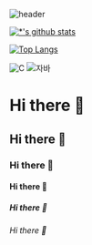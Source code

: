 ![header](https://capsule-render.vercel.app/api?type=wave&color=auto&height=300&section=header&text=깃허브%20특강&fontSize=90)

[![*'s github stats](https://github-readme-stats.vercel.app/api?username=trial3149)](https://github.com/trial3149)

[![Top Langs](https://github-readme-stats.vercel.app/api/top-langs/?username=trial3149)](https://github.com/trial3149/github-readme-stats)

![C](https://img.shields.io/badge/-C-123456?style=flat-square&logo=C&logoColor=black)
![자바](https://img.shields.io/badge/-자바-007396?style=flat&logo=Java&logoColor=ffffff)

# Hi there 👋
## Hi there 👋
### Hi there 👋
#### Hi there 👋
##### Hi there 👋
###### Hi there 👋




